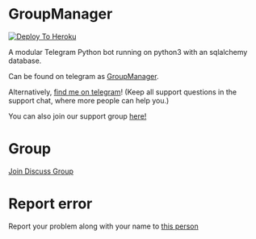 # GroupManager

[![Deploy To Heroku](https://www.herokucdn.com/deploy/button.svg)](https://dashboard.heroku.com/new?template=https%3A%2F%2Fgithub.com%2Fxdeep-burg%2Fgroupmanager)

A modular Telegram Python bot running on python3 with an sqlalchemy database.

Can be found on telegram as [GroupManager](https://t.me/DarkShadowManager_Bot).

Alternatively, [find me on telegram](https://t.me/DarkShadow_officialy)! (Keep all support questions in the support chat, where more people can help you.)

You can also join our support group [here!](https://t.me/Darkshdow_z)

# Group
[Join Discuss Group](https://t.me/Darkshadow_z)

# Report error
Report your problem along with your name to [this person](https://t.me/xditya)
